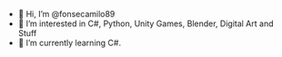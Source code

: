 - 👋 Hi, I’m @fonsecamilo89
- 👀 I’m interested in C#, Python, Unity Games, Blender, Digital Art and Stuff
- 🌱 I’m currently learning C#.
